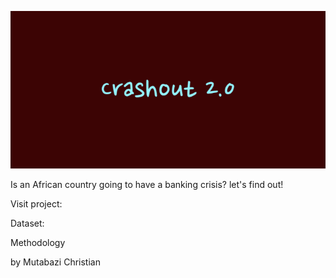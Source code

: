 ![image](images/Crashout_2.0.png)

Is an African country going to have a banking crisis? let's find out!

Visit project:

Dataset:

Methodology

by Mutabazi Christian
